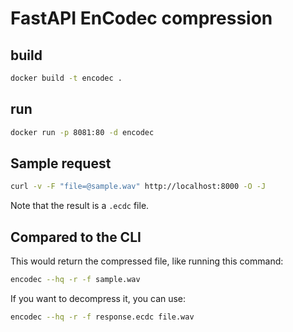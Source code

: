 # FastAPI EnCodec compression

## build

```bash
docker build -t encodec .
```

## run

```bash
docker run -p 8081:80 -d encodec
```

## Sample request

```bash
curl -v -F "file=@sample.wav" http://localhost:8000 -O -J
```
Note that the result is a `.ecdc` file.

## Compared to the CLI

This would return the compressed file, like running this command:

```bash
encodec --hq -r -f sample.wav
```

If you want to decompress it, you can use:

```bash
encodec --hq -r -f response.ecdc file.wav
```
